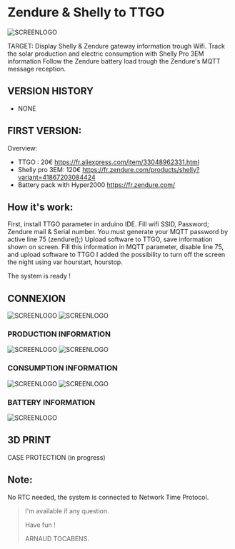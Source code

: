 # Zendure & Shelly to TTGO

![SCREENLOGO](https://github.com/Pidow/Zendure_Esp32_TTGO_Shelly/blob/master/img/Consommation.jpg?raw=true)

TARGET:
Display Shelly & Zendure gateway information trough Wifi.
Track the solar production and electric consumption with Shelly Pro 3EM information
Follow the Zendure battery load trough the Zendure's MQTT message reception.


## VERSION HISTORY
*   NONE

## FIRST VERSION:

Overview:
*   TTGO : 20€ https://fr.aliexpress.com/item/33048962331.html 
*   Shelly pro 3EM: 120€ https://fr.zendure.com/products/shelly?variant=41867203084424
*   Battery pack with Hyper2000 https://fr.zendure.com/

## How it's work:
First, install TTGO parameter in arduino IDE.
Fill wifi SSID, Password; Zendure mail & Serial number.
You must generate your MQTT password by active line 75 (zendure();)
Upload software to TTGO, save information shown on screen.
Fill this information in MQTT parameter, disable line 75, and upload software to TTGO
I added the possibility to turn off the screen the night using var hourstart, hourstop.

The system is ready !

## CONNEXION
![SCREENLOGO](https://github.com/Pidow/Zendure_Esp32_TTGO_Shelly/blob/master/img/wifi1.jpg?raw=true)
![SCREENLOGO](https://github.com/Pidow/Zendure_Esp32_TTGO_Shelly/blob/master/img/wifi2.jpg?raw=true)

### PRODUCTION INFORMATION
![SCREENLOGO](https://github.com/Pidow/Zendure_Esp32_TTGO_Shelly/blob/master/img/Production.jpg?raw=true)
![SCREENLOGO](https://github.com/Pidow/Zendure_Esp32_TTGO_Shelly/blob/master/img/shelly2.jpg?raw=true)
### CONSUMPTION INFORMATION
![SCREENLOGO](https://github.com/Pidow/Zendure_Esp32_TTGO_Shelly/blob/master/img/Consommation.jpg?raw=true)
![SCREENLOGO](https://github.com/Pidow/Zendure_Esp32_TTGO_Shelly/blob/master/img/shelly.jpg?raw=true)

### BATTERY INFORMATION
![SCREENLOGO](https://github.com/Pidow/Zendure_Esp32_TTGO_Shelly/blob/master/img/Zendure.jpg?raw=true)
## 3D PRINT
CASE PROTECTION (in progress)



## Note:
No RTC needed, the system is connected to Network Time Protocol.

> I'm available if any question.
> 
> Have fun !
> 
>    ARNAUD TOCABENS.
